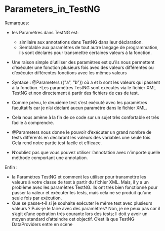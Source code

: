 # Parameters_in_TestNG

Remarques:
- les Paramètres dans TestNG est:
    - similaire aux annotations dans TestNG dans leur déclaration. 
    - Semblable aux paramètres de tout autre langage de programmation, ils sont déclarés pour transmettre certaines valeurs à la fonction.
- Une raison simple d’utiliser des paramètres est qu’ils nous permettent d’exécuter une fonction plusieurs fois avec des valeurs différentes ou d’exécuter différentes fonctions avec les mêmes valeurs
- Syntaxe : @Parameters ({"a", "b"}) où a et b sont les valeurs qui passent à la fonction.
-Les paramètres TestNG sont exécutés via le fichier XML TestNG et non directement à partir des fichiers de cas de test.

- Comme prévu, le deuxième test s’est exécuté avec les paramètres facultatifs car je n’ai déclaré aucun paramètre dans le fichier XML.

- Cela nous amène à la fin de ce code sur un sujet très confortable et très facile à comprendre. 
- @Parameters nous donne le pouvoir d’exécuter un grand nombre de tests différents en déclarant les valeurs des variables une seule fois. Cela rend notre partie test facile et efficace. 
- N’oubliez pas que vous pouvez utiliser l’annotation avec n’importe quelle méthode comportant une annotation.
 
 Enfin :
- la Paramètres TestNG et comment les utiliser pour transmettre les valeurs à votre classe de test à partir du fichier XML. Mais, il y a un problème avec les paramètres TestNG. Ils ont très bien fonctionné pour passer la valeur et exécuter les tests, mais cela ne se produit qu’une seule fois par exécution. 
- Que se passe-t-il si je souhaite exécuter le même test avec plusieurs valeurs ? Puis-je le faire avec des paramètres? Non, je ne peux pas car il s’agit d’une opération très courante lors des tests;  Il doit y avoir un moyen standard d’atteindre cet objectif. C’est là que TestNG DataProviders entre en scène
